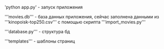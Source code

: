 'python app.py' - запуск приложения

'''movies.db''' - база данных приложения, сейчас заполнена данными из '''kinopoisk-top250.csv''' c помощью скрипта '''import_movies.py'''

'''database.py''' - структура бд

'''templates''' - шаблоны страниц
